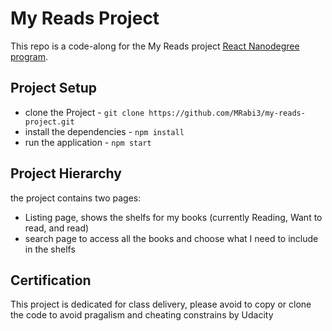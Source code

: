 # My Reads Project

This repo is a code-along for the My Reads project [React Nanodegree program](https://www.udacity.com/course/react-nanodegree--nd019).



## Project Setup

* clone the Project - `git clone https://github.com/MRabi3/my-reads-project.git`
* install the dependencies - `npm install`
* run the application - `npm start`

## Project Hierarchy
the project contains two pages:
- Listing page, shows the shelfs for my books (currently Reading, Want to read, and read)
- search page to access all the books and choose what I need to include in the shelfs

## Certification

This project is dedicated for class delivery, please avoid to copy or clone the code to avoid pragalism and cheating constrains by Udacity
